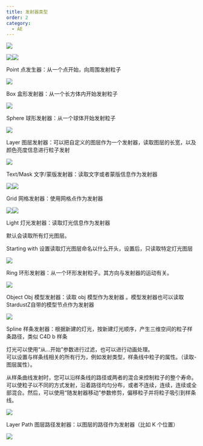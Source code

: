```yaml
---
title: 发射器类型
order: 2
category:
  - AE
---
```


![](https://mir.yuelili.com/wp-content/uploads/user/AE/plugins/st/st-emitter.png)

![](https://mir.yuelili.com/wp-content/uploads/user/AE/plugins/st/Emitter-types.jpg)![](http://cdn.yuelili.com/202020102320-C.png)

Point 点发生器：从一个点开始，向周围发射粒子

![](https://mir.yuelili.com/wp-content/uploads/user/AE/plugins/particular/stardust-emitter-017.bmp)

Box 盒形发射器：从一个长方体内开始发射粒子

![](https://mir.yuelili.com/wp-content/uploads/user/AE/plugins/particular/particular-045.bmp)

Sphere 球形发射器：从一个球体开始发射粒子

![](https://mir.yuelili.com/wp-content/uploads/user/AE/plugins/particular/stardust-emitter-019.bmp)

Layer 图层发射器：可以把自定义的图层作为一个发射器，读取图层的长宽，以及颜色亮度信息进行粒子发射

![](https://mir.yuelili.com/wp-content/uploads/user/AE/plugins/particular/stardust-particular-002.bmp)

Text/Mask 文字/蒙版发射器：读取文字或者蒙版信息作为发射器

![](https://mir.yuelili.com/wp-content/uploads/user/source/2020/08/stardust-056.png)![](https://mir.yuelili.com/wp-content/uploads/user/AE/plugins/particular/stardust-emitter-013.bmp)

Grid 网格发射器：使用网格点作为发射器

![](https://mir.yuelili.com/wp-content/uploads/user/AE/plugins/particular/stardust-emitter-020.bmp)![](https://mir.yuelili.com/wp-content/uploads/user/AE/plugins/particular/stardust-emitter-0221.bmp)

Light 灯光发射器：读取灯光信息作为发射器

默认会读取所有灯光图层。

Starting with 设置读取灯光图层命名以什么开头，设置后，只读取特定灯光图层

![](https://mir.yuelili.com/wp-content/uploads/user/AE/plugins/particular/particular-041.bmp)

Ring 环形发射器：从一个环形发射粒子。其方向与发射器的运动有关。

![](https://mir.yuelili.com/wp-content/uploads/user/AE/plugins/particular/stardust-emitter-027.bmp)

Object Obj 模型发射器：读取 obj 模型作为发射器 。模型发射器也可以读取StardustZ自带的模型节点作为发射器

![](https://mir.yuelili.com/wp-content/uploads/user/source/2020/08/stardust-057.png)

Spline 样条发射器：根据新建的灯光，按新建灯光顺序，产生三维空间的粒子样条路径，类似 C4D b 样条

灯光可以使用“从...开始”参数进行过滤，也可以进行动画处理。  
可以设置与样条线相关的所有行为，例如发射类型，样条线中粒子的属性。（读取-图层属性）。

从样条曲线发射时，您可以沿样条线的路径或两者的混合来控制粒子的整个寿命。可以使粒子以不同的方式发射，沿着路径均匀分布，或者不连续，连续，连续或全部混合。然后，可以使用“随发射器移动”参数修剪，偏移粒子并将粒子吸引到样条线。

![](https://mir.yuelili.com/wp-content/uploads/user/AE/plugins/particular/stardust-emitter-028.bmp)

Layer Path 图层路径发射器：以图层的路径作为发射器（比如 K 个位置）

![](https://mir.yuelili.com/wp-content/uploads/user/AE/plugins/particular/stardust-029.bmp)
